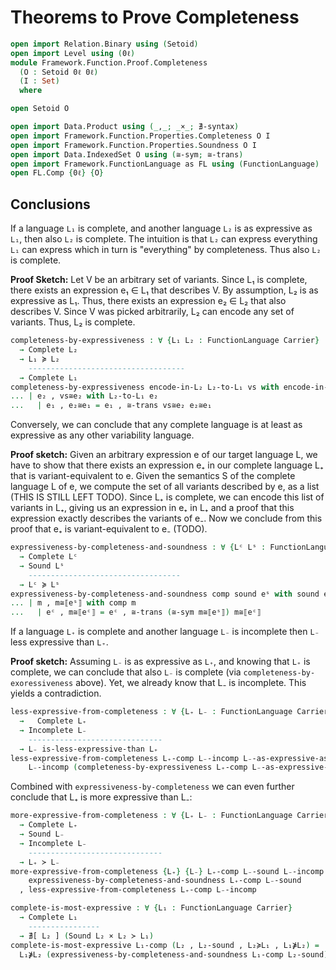 # Theorems to Prove Completeness

```agda
open import Relation.Binary using (Setoid)
open import Level using (0ℓ)
module Framework.Function.Proof.Completeness
  (O : Setoid 0ℓ 0ℓ)
  (I : Set)
  where

open Setoid O

open import Data.Product using (_,_; _×_; ∄-syntax)
open import Framework.Function.Properties.Completeness O I
open import Framework.Function.Properties.Soundness O I
open import Data.IndexedSet O using (≅-sym; ≅-trans)
open import Framework.FunctionLanguage as FL using (FunctionLanguage)
open FL.Comp {0ℓ} {O}
```

## Conclusions

If a language `L₁` is complete, and another language `L₂` is as expressive as `L₁`, then also `L₂` is complete.
The intuition is that `L₂` can express everything `L₁` can express which in turn is "everything" by completeness.
Thus also `L₂` is complete.

**Proof Sketch:**
Let V be an arbitrary set of variants.
Since L₁ is complete, there exists an expression e₁ ∈ L₁ that describes V.
By assumption, L₂ is as expressive as L₁.
Thus, there exists an expression e₂ ∈ L₂ that also describes V.
Since V was picked arbitrarily, L₂ can encode any set of variants.
Thus, L₂ is complete.
```agda
completeness-by-expressiveness : ∀ {L₁ L₂ : FunctionLanguage Carrier}
  → Complete L₂
  → L₁ ≽ L₂
    -----------------------------------
  → Complete L₁
completeness-by-expressiveness encode-in-L₂ L₂-to-L₁ vs with encode-in-L₂ vs
... | e₂ , vs≅e₂ with L₂-to-L₁ e₂
...   | e₁ , e₂≅e₁ = e₁ , ≅-trans vs≅e₂ e₂≅e₁
```

Conversely, we can conclude that any complete language is at least as expressive as any other variability language.

**Proof sketch:**
Given an arbitrary expression e of our target language L, we have to show that there exists an expression e₊ in our complete language L₊ that is variant-equivalent to e.
Given the semantics S of the complete language L of e, we compute the set of all variants described by e, as a list (THIS IS STILL LEFT TODO).
Since L₊ is complete, we can encode this list of variants in L₊, giving us an expression in e₊ in L₊ and a proof that this expression exactly describes the variants of e₋.
Now we conclude from this proof that e₊ is variant-equivalent to e₋ (TODO).
```agda
expressiveness-by-completeness-and-soundness : ∀ {Lᶜ Lˢ : FunctionLanguage Carrier}
  → Complete Lᶜ
  → Sound Lˢ
    ----------------------------------
  → Lᶜ ≽ Lˢ
expressiveness-by-completeness-and-soundness comp sound eˢ with sound eˢ
... | m , m≅⟦eˢ⟧ with comp m
...   | eᶜ , m≅⟦eᶜ⟧ = eᶜ , ≅-trans (≅-sym m≅⟦eˢ⟧) m≅⟦eᶜ⟧
```

If a language `L₊` is complete and another language `L₋` is incomplete then `L₋` less expressive than `L₊`.

**Proof sketch:**
Assuming `L₋` is as expressive as `L₊`, and knowing that `L₊` is complete, we can conclude that also `L₋` is complete (via `completeness-by-exoressiveness` above).
Yet, we already know that L₋ is incomplete.
This yields a contradiction.
```agda
less-expressive-from-completeness : ∀ {L₊ L₋ : FunctionLanguage Carrier}
  →   Complete L₊
  → Incomplete L₋
    ------------------------------
  → L₋ is-less-expressive-than L₊
less-expressive-from-completeness L₊-comp L₋-incomp L₋-as-expressive-as-L₊ =
    L₋-incomp (completeness-by-expressiveness L₊-comp L₋-as-expressive-as-L₊)
```

Combined with `expressiveness-by-completeness` we can even further conclude that L₊ is more expressive than L₋:
```agda
more-expressive-from-completeness : ∀ {L₊ L₋ : FunctionLanguage Carrier}
  → Complete L₊
  → Sound L₋
  → Incomplete L₋
    ------------------------------
  → L₊ ≻ L₋
more-expressive-from-completeness {L₊} {L₋} L₊-comp L₋-sound L₋-incomp =
    expressiveness-by-completeness-and-soundness L₊-comp L₋-sound
  , less-expressive-from-completeness L₊-comp L₋-incomp
```

```agda
complete-is-most-expressive : ∀ {L₁ : FunctionLanguage Carrier}
  → Complete L₁
    ----------------
  → ∄[ L₂ ] (Sound L₂ × L₂ ≻ L₁)
complete-is-most-expressive L₁-comp (L₂ , L₂-sound , L₂≽L₁ , L₁⋡L₂) =
  L₁⋡L₂ (expressiveness-by-completeness-and-soundness L₁-comp L₂-sound)
```
